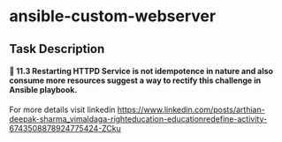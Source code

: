 # ansible-custom-webserver

## Task Description

#### 🔰 11.3  Restarting HTTPD Service is not idempotence in nature and also consume more resources suggest a way to rectify this challenge in Ansible playbook.

For more details visit linkedin https://www.linkedin.com/posts/arthian-deepak-sharma_vimaldaga-righteducation-educationredefine-activity-6743508878924775424-ZCku
